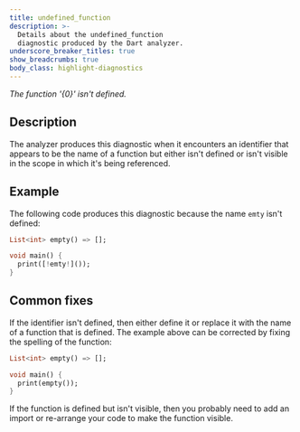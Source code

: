 ```yaml
---
title: undefined_function
description: >-
  Details about the undefined_function
  diagnostic produced by the Dart analyzer.
underscore_breaker_titles: true
show_breadcrumbs: true
body_class: highlight-diagnostics
---
```


_The function '{0}' isn't defined._

## Description

The analyzer produces this diagnostic when it encounters an identifier that
appears to be the name of a function but either isn't defined or isn't
visible in the scope in which it's being referenced.

## Example

The following code produces this diagnostic because the name `emty` isn't
defined:

```dart
List<int> empty() => [];

void main() {
  print([!emty!]());
}
```

## Common fixes

If the identifier isn't defined, then either define it or replace it with
the name of a function that is defined. The example above can be corrected
by fixing the spelling of the function:

```dart
List<int> empty() => [];

void main() {
  print(empty());
}
```

If the function is defined but isn't visible, then you probably need to add
an import or re-arrange your code to make the function visible.
